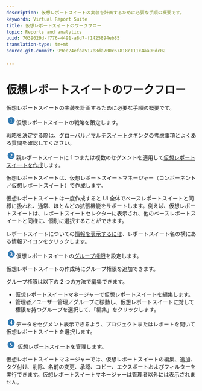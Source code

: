 ```yaml
---
description: 仮想レポートスイートの実装を計画するために必要な手順の概要です。
keywords: Virtual Report Suite
title: 仮想レポートスイートのワークフロー
topic: Reports and analytics
uuid: 7039029d-f776-4491-a8d7-f1425894eb85
translation-type: tm+mt
source-git-commit: 99ee24efaa517e8da700c67818c111c4aa90dc02

---
```



# 仮想レポートスイートのワークフロー

仮想レポートスイートの実装を計画するために必要な手順の概要です。

![](assets/step1_icon.png)仮想レポートスイートの戦略を策定します。

戦略を決定する際は、[グローバル／マルチスイートタギングの考慮事項](/help/components/vrs/vrs-considerations.md)とよくある質問を確認してください。

![](assets/step2_icon.png)親レポートスイートに 1 つまたは複数のセグメントを適用して[仮想レポートスイートを作成](/help/components/vrs/c-workflow-vrs/vrs-create.md)します。

仮想レポートスイートは、仮想レポートスイートマネージャー（コンポーネント／仮想レポートスイート）で作成します。

仮想レポートスイートは一度作成すると UI 全体でベースレポートスイートと同様に扱われ、通常、ほとんどの拡張機能をサポートします。例えば、仮想レポートスイートは、レポートスイートセレクターに表示され、他のベースレポートスイートと同様に、個別に選択することができます。

レポートスイートについての[情報を表示するには](/help/components/vrs/c-workflow-vrs/vrs-view.md)、レポートスイート名の横にある情報アイコンをクリックします。

![](assets/step3_icon.png)仮想レポートスイートの[グループ権限](/help/components/vrs/c-workflow-vrs/vrs-create.md)を設定します。

仮想レポートスイートの作成時にグループ権限を追加できます。

グループ権限は以下の 2 つの方法で編集できます。

* 仮想レポートスイートマネージャーで仮想レポートスイートを編集します。
* 管理者／ユーザー管理／グループに移動し、仮想レポートスイートに対して権限を持つグループを選択して、「編集」をクリックします。

![](assets/step4_icon.png)データをセグメント表示できるよう、プロジェクトまたはレポートを開いて仮想レポートスイートを選択します。

![](assets/step5_icon.png) [ 仮想レポートスイートを管理](/help/components/vrs/c-workflow-vrs/vrs-manage.md)します。

仮想レポートスイートマネージャーでは、仮想レポートスイートの編集、追加、タグ付け、削除、名前の変更、承認、コピー、エクスポートおよびフィルターを実行できます。仮想レポートスイートマネージャーは管理者以外には表示されません。
